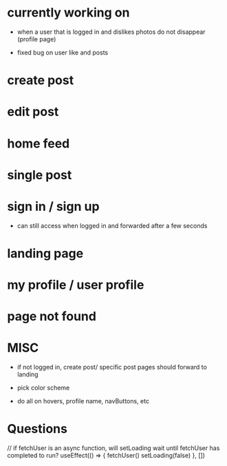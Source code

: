 # currently working on

- when a user that is logged in and dislikes photos do not disappear (profile page)

- fixed bug on user like and posts

# create post

# edit post

# home feed

# single post

# sign in / sign up

- can still access when logged in and forwarded after a few seconds

# landing page

# my profile / user profile

# page not found

# MISC

- if not logged in, create post/ specific post pages should forward to landing

- pick color scheme
- do all on hovers, profile name, navButtons, etc

# Questions

// if fetchUser is an async function, will setLoading wait until fetchUser has completed to run?
useEffect(() => {
fetchUser()
setLoading(false)
}, [])
